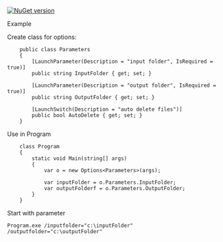 [![NuGet version](https://badge.fury.io/nu/Asys.LaunchOptions.png)](https://badge.fury.io/nu/Asys.LaunchOptions)

Example

Create class for options:
```
    public class Parameters
    {
        [LaunchParameter(Description = "input folder", IsRequired = true)]
        public string InputFolder { get; set; }

        [LaunchParameter(Description = "output folder", IsRequired = true)]
        public string OutputFolder { get; set; }

        [LaunchSwitch(Description = "auto delete files")]
        public bool AutoDelete { get; set; }
    }
```

Use in Program
```
    class Program
    {
        static void Main(string[] args)
        {
            var o = new Options<Parameters>(args);

            var inputFolder = o.Parameters.InputFolder;
            var outputFolderf = o.Parameters.OutputFolder;
        }
    }
```

Start with parameter
```
Program.exe /inputfolder="c:\inputFolder" /outputfolder="c:\outputFolder"
```
